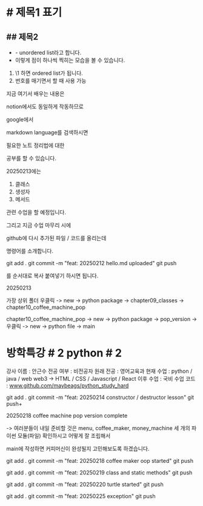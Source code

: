 # \# 제목1 표기
## \## 제목2

- \- unordered list라고 합니다.
- 이렇게 점이 하나씩 찍히는 모습을 볼 수 있습니다.

1. \1 하면 ordered list가 됩니다.
2. 번호를 매기면서 할 때 사용 가능

지금 여기서 배우는 내용은

notion에서도 동일하게 작동하므로

google에서

markdown language를 검색하시면

필요한 노트 정리법에 대한

공부를 할 수 있습니다.

20250213에는

1. 클래스
2. 생성자
3. 메서드

관련 수업을 할 예정입니다.

그리고 지금 수업 마무리 시에

github에 다시 추가된 파일 / 코드를
올리는데

명령어를 소개합니다.

git add .
git commit -m "feat: 20250212 hello.md uploaded"
git push

를 순서대로 복사 붙여넣기 하시면 됩니다.


20250213

가장 상위 폴더 우클릭 -> new -> python package
-> chapter09_classes
-> chapter10_coffee_machine_pop

chapter10_coffee_machine_pop -> new -> python package
-> pop_version -> 우클릭 -> new -> python file
-> main

# 방학특강 # 2 python # 2

강사 이름 : 안근수
전공 여부 : 비전공자
원래 전공 : 영어교육과
현재 수업 : python / java / web
web3 -> HTML / CSS / Javascript / React
이후 수업 : 국비
수업 코드 : www.github.com/maybeags/python_study_hard


git add .
git commit -m "feat: 20250214 constructor / destructor lesson"
git push+

20250218 coffee machine pop version complete

-> 여러분들이 내일 준비할 것은
menu, coffee_maker, money_machine 세 개의 파이썬 모듈(파일)
확인하시고 어떻게 잘 조립해서

main에 작성하면 커피머신이 완성될지 고민해보도록 하겠습니다.

git add .
git commit -m "feat: 20250218 coffee maker oop started"
git push

git add .
git commit -m "feat: 20250219 class and static methods"
git push

git add .
git commit -m "feat: 20250220 turtle started"
git push

git add .
git commit -m "feat: 20250225 exception"
git push